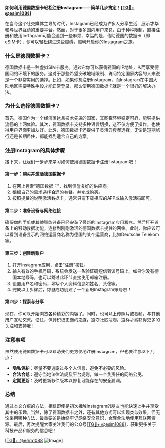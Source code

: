 **如何利用德国数据卡轻松注册Instagram——简单几步搞定！[[TG💪+ @esim1088](https://t.me/s/esim1088)]**

在当今这个社交媒体主导的时代，Instagram已经成为许多人分享生活、展示才华和与世界互动的重要平台。然而，对于很多国内用户来说，由于种种限制，直接注册和使用Instagram可能会遇到一些麻烦。幸运的是，借助德国的数据卡（即eSIM卡），你可以轻松绕过这些障碍，顺利开启你的Instagram之旅。

### **什么是德国数据卡？**

德国数据卡是一种虚拟SIM卡服务，通过它你可以获得德国的IP地址，从而享受德国网络环境下的服务。这对于那些希望突破地域限制、访问特定国家内容的人来说是一个非常实用的选择。比如，如果你想注册Instagram，而Instagram在中国大陆地区需要特殊手段才能正常登录，那么使用德国数据卡就是一个很好的解决办法。

### **为什么选择德国数据卡？**

首先，德国作为一个经济发达且技术先进的国家，其网络环境稳定可靠，能够提供流畅的上网体验。其次，德国数据卡支持多种语言切换，这不仅方便了操作，也使得用户界面更加友好。此外，德国数据卡还提供了灵活的套餐选择，无论是短期旅行还是长期居住，都能找到适合自己的方案。

### **注册Instagram的具体步骤**

接下来，让我们一步步来学习如何使用德国数据卡注册Instagram吧！

#### **第一步：购买并激活德国数据卡**

1. 在网上搜索“德国数据卡”，找到信誉良好的供应商。
2. 根据自己的需求选择合适的套餐，并完成购买。
3. 按照提供的说明激活数据卡，通常只需下载相应的APP或输入激活码即可。

#### **第二步：准备设备与网络连接**

确保你的手机或其他智能设备已经安装了最新的Instagram应用程序。然后打开设备上的移动数据功能，连接到刚刚激活的德国数据卡提供的网络。此时，你应该可以看到设备显示的网络运营商名称为德国的某个运营商，比如Deutsche Telekom等。

#### **第三步：创建新账户**

1. 打开Instagram应用，点击“注册”按钮。
2. 输入有效的手机号码，系统会发送一条验证码短信到该号码上。如果你没有德国本地号码，也可以跳过此环节直接使用邮箱注册。
3. 设置用户名和密码，填写个人资料信息如姓名、头像等。
4. 完成以上步骤后，你就成功创建了一个新的Instagram账号啦！

#### **第四步：探索与分享**

现在，你可以开始浏览各种精彩的内容了。同时，也可以上传照片或视频，与其他用户互动交流。记住，保持积极正面的态度，遵守社区准则，这样才能获得更多的关注和支持哦！

### **注意事项**

虽然使用德国数据卡可以帮助我们更方便地注册Instagram，但也要注意以下几点：

- **隐私保护**：尽量不要透露过多个人信息，避免不必要的风险。
- **合法合规**：遵守当地法律法规及平台规则，做一个负责任的网络公民。
- **定期更新**：及时更新软件版本以修复可能存在的安全漏洞。

### **总结**

通过本文介绍的方法，相信即使是初次接触Instagram的朋友也能快速上手并享受其中的乐趣。当然，除了德国数据卡之外，还有其他方式可以实现类似效果，但无论采用哪种方法，最重要的是始终牢记网络安全意识，合理合法地使用互联网资源。最后，再次提醒大家关注我们的公众号[[TG💪+ @esim1088](https://t.me/s/esim1088)]，获取更多关于科技产品和服务的信息吧！

[[TG💪+ @esim1088](https://t.me/s/esim1088) ![Image](https://i.postimg.cc/4NQfJmqS/Snipaste-2025-05-13-00-14-12.png)]